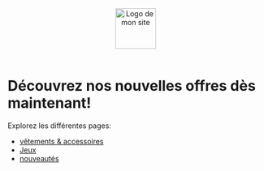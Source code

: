 <!DOCTYPE html>
<html>
<head>
  <meta charset="utf-8">
  <meta name="viewport" content="width=device-width">
  
  <link href="feuilledestyle.css" rel="stylesheet" type="text/css" />
</head>
<header>
    <img src="chemin/vers/ton-logo.png" alt="Logo de mon site" style="height: 80px;">
</header>
<body>
  <h1>Découvrez nos nouvelles offres dès maintenant!</h1>
  <p>Explorez les différentes pages:</p>
  <ul>
    <title>giv-boutique_en_ligne</title>
    <li><a href="vetements_et_accessoires.html">vêtements & accessoires</a></li>
    <li><a href="jeux.html">Jeux</a></li>
    <li><a href="nouveautes.html">nouveautés</a></li>
  </ul>
</body>
</html>
